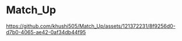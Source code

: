 # Match_Up


https://github.com/khushi505/Match_Up/assets/121372231/8f9256d0-d7b0-4065-ae42-0af34db44f95

